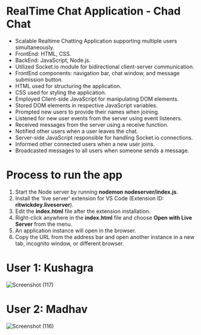 <h1>RealTime Chat Application - Chad Chat</h1>

<ul>
  <li>Scalable Realtime Chatting Application supporting multiple users simultaneously.</li>
  <li>FrontEnd: HTML, CSS.</li>
  <li>BackEnd: JavaScript, Node.js.</li>
  <li>Utilized Socket.io module for bidirectional client-server communication.</li>
  <li>FrontEnd components: navigation bar, chat window, and message submission button.</li>
  <li>HTML used for structuring the application.</li>
  <li>CSS used for styling the application.</li>
  <li>Employed Client-side JavaScript for manipulating DOM elements.</li>
  <li>Stored DOM elements in respective JavaScript variables.</li>
  <li>Prompted new users to provide their names when joining.</li>
  <li>Listened for new user events from the server using event listeners.</li>
  <li>Received messages from the server using a receive function.</li>
  <li>Notified other users when a user leaves the chat.</li>
  <li>Server-side JavaScript responsible for handling Socket.io connections.</li>
  <li>Informed other connected users when a new user joins.</li>
  <li>Broadcasted messages to all users when someone sends a message.</li>
</ul>

# Process to run the app
<ol>
  <li>Start the Node server by running <b>nodemon nodeserver/index.js</b>.</li>
  <li>Install the 'live server' extension for VS Code (Extension ID: <b>ritwickdey.liveserver</b>).</li>
  <li>Edit the <b>index.html</b> file after the extension installation.</li>
  <li>Right-click anywhere in the <b>index.html</b> file and choose <b>Open with Live Server</b> from the menu.</li>
  <li>An application instance will open in the browser.</li>
  <li>Copy the URL from the address bar and open another instance in a new tab, incognito window, or different browser.</li>
</ol>

# User 1: Kushagra
![Screenshot (117)](https://github.com/kushagraxparmar/Realtime-Chat-App/assets/86121264/452fae56-04d0-494e-9d4a-8f249baf19fd)


# User 2: Madhav
![Screenshot (116)](https://github.com/kushagraxparmar/Realtime-Chat-App/assets/86121264/8aa76c59-ca7a-4370-af11-ce3a9a82fe13)

